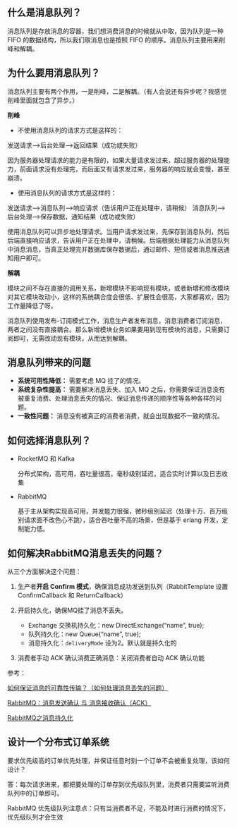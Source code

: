 ## 什么是消息队列？

消息队列是存放消息的容器，我们想消费消息的时候就从中取，因为队列是一种 FIFO 的数据结构，所以我们取消息也是按照 FIFO 的顺序。消息队列主要用来削峰和解耦。

## 为什么要用消息队列？

消息队列主要有两个作用，一是削峰，二是解耦。（有人会说还有异步呢？我感觉削峰里面就包含了异步。）



**削峰**

- 不使用消息队列的请求方式是这样的：

发送请求-->后台处理-->返回结果（成功或失败）

因为服务器处理请求的能力是有限的，如果大量请求发过来，超过服务器的处理能力，前面请求没有处理完，而后面又有请求发过来，服务器的响应就会变慢，甚至崩溃。

- 使用消息队列的请求方式是这样的：

发送请求-->消息队列-->响应请求（告诉用户正在处理中，请稍候）
消息队列-->后台处理-->保存数据，通知结果（成功或失败）

使用消息队列可以异步地处理请求。当用户请求发过来，先保存到消息队列，然后后端直接响应请求，告诉用户正在处理中，请稍候。后端根据处理能力从消息队列中消息消息，当真正处理完并数据库保存数据后，通过邮件、短信或者消息推送通知用户即可。



**解耦**

模块之间不存在直接的调用关系，新增模块不影响现有模块，或者新增和修改模块对其它模块改动小，这样的系统耦合度会很低、扩展性会很高，大家都喜欢，因为工作量降低了呀。

消息队列使用发布-订阅模式工作，消息生产者发布消息，消息消费者订阅消息，两者之间没有直接耦合。那么新增模块业务如果要用到现有模块的消息，只需要订阅即可，无需改动现有模块，从而达到解耦。

## 消息队列带来的问题

- **系统可用性降低：** 需要考虑 MQ 挂了的情况。
- **系统复杂性提高：** 需要解决消息丢失、加入 MQ 之后，你需要保证消息没有被重复消费、处理消息丢失的情况、保证消息传递的顺序性等各种各样的问题。
- **一致性问题：** 消息没有被真正的消费者消费，就会出现数据不一致的情况。

## 如何选择消息队列？

- RocketMQ 和 Kafka

  分布式架构，高可用，吞吐量很高，毫秒级别延迟，适合实时计算以及日志收集

- RabbitMQ

  基于主从架构实现高可用，并发能力很强，微秒级别延迟（处理十万、百万级别请求面不改色心不跳），适合吞吐量不高的场景，但是基于 erlang 开发，定制能力低。

## 如何解决RabbitMQ消息丢失的问题？

从三个方面解决这个问题：

1. 生产者**开启 Confirm 模式**，确保消息成功发送到队列（RabbitTemplate 设置 ConfirmCallback 和 ReturnCallback）
2. 开启持久化，确保MQ挂了消息不丢失。

   - Exchange 交换机持久化：new DirectExchange(“name”, true);
   - 队列持久化：new Queue(“name”, true);
   - 消息持久化：`deliveryMode` 设为2。默认就是持久化的
3. 消费者手动 ACK 确认消费正确消息：关闭消费者自动 ACK 确认功能

参考：

[如何保证消息的可靠性传输？（如何处理消息丢失的问题）](https://github.com/doocs/advanced-java/blob/master/docs/high-concurrency/how-to-ensure-the-reliable-transmission-of-messages.md)

[RabbitMQ：消息发送确认 与 消息接收确认（ACK）]()

[RabbitMQ之消息持久化](https://blog.csdn.net/u013256816/article/details/60875666)



## 设计一个分布式订单系统

要求优先级高的订单优先处理，并保证任意时刻一个订单不会被重复处理，该如何设计？

答：每次请求进来，都把要处理的订单存到优先级队列里，消费者只需要监听消费队列中的订单即可。

RabbitMQ 优先级队列注意点：只有当消费者不足，不能及时进行消费的情况下，优先级队列才会生效


